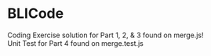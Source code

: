 # BLICode

Coding Exercise solution for Part 1, 2, & 3 found on merge.js! <br>
Unit Test for Part 4 found on merge.test.js

